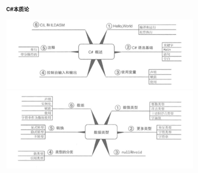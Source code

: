 #### C#本质论
![C# 概述](https://github.com/FrogView/notes/blob/master/Image/C%23_Overview.png)
![数据类型](https://github.com/FrogView/notes/blob/master/Image/DataType.png)
